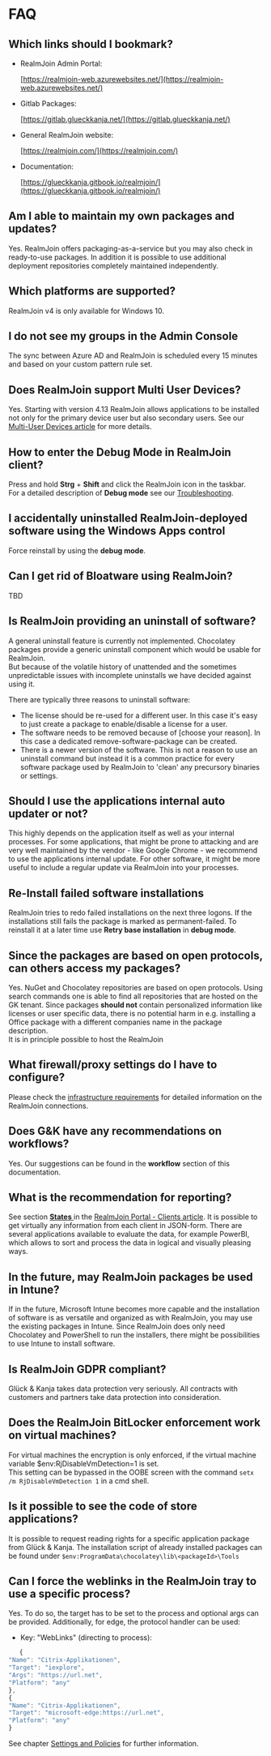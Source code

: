# FAQ

## Which links should I bookmark?

* RealmJoin Admin Portal:  

    [https://realmjoin-web.azurewebsites.net/](https://realmjoin-web.azurewebsites.net/)

* Gitlab Packages:  

    [https://gitlab.glueckkanja.net/](https://gitlab.glueckkanja.net/)

* General RealmJoin website:  

    [https://realmjoin.com/](https://realmjoin.com/)

* Documentation:  

    [https://glueckkanja.gitbook.io/realmjoin/](https://glueckkanja.gitbook.io/realmjoin/)

## Am I able to maintain my own packages and updates?

Yes. RealmJoin offers packaging-as-a-service but you may also check in ready-to-use packages. In addition it is possible to use additional deployment repositories completely maintained independently.

## Which platforms are supported?

RealmJoin v4 is only available for Windows 10.

## I do not see my groups in the Admin Console

The sync between Azure AD and RealmJoin is scheduled every 15 minutes and based on your custom pattern rule set.

## Does RealmJoin support Multi User Devices?

Yes. Starting with version 4.13 RealmJoin allows applications to be installed not only for the primary device user but also secondary users. See our [Multi-User Devices article](dem-account.md) for more details.

## How to enter the Debug Mode in RealmJoin client?

Press and hold **Strg** + **Shift** and click the RealmJoin icon in the taskbar.  
For a detailed description of **Debug mode** see our [Troubleshooting](troubleshooting.md).

## I accidentally uninstalled RealmJoin-deployed software using the Windows Apps control

Force reinstall by using the **debug mode**.

## Can I get rid of Bloatware using RealmJoin?

TBD 

## Is RealmJoin providing an uninstall of software?

A general uninstall feature is currently not implemented. Chocolatey packages provide a generic uninstall component which would be usable for RealmJoin.  
But because of the volatile history of unattended and the sometimes unpredictable issues with incomplete uninstalls we have decided against using it.

There are typically three reasons to uninstall software:

* The license should be re-used for a different user. In this case it's easy to just create a package to enable/disable a license for a user.
* The software needs to be removed because of \[choose your reason\]. In this case a dedicated remove-software-package can be created.
* There is a newer version of the software. This is not a reason to use an uninstall command but instead it is a common practice for every software package used by RealmJoin to 'clean' any precursory binaries or settings.

## Should I use the applications internal auto updater or not?

This highly depends on the application itself as well as your internal processes. For some applications, that might be prone to attacking and are very well maintained by the vendor - like Google Chrome - we recommend to use the applications internal update. For other software, it might be more useful to include a regular update via RealmJoin into your processes.

## Re-Install failed software installations

RealmJoin tries to redo failed installations on the next three logons. If the installations still fails the package is marked as permanent-failed. To reinstall it at a later time use **Retry base installation** in **debug mode**.

## Since the packages are based on open protocols, can others access my packages?

Yes. NuGet and Chocolatey repositories are based on open protocols. Using search commands one is able to find all repositories that are hosted on the GK tenant. Since packages **should not** contain personalized information like licenses or user specific data, there is no potential harm in e.g. installing a Office package with a different companies name in the package description.  
It is in principle possible to host the RealmJoin

## What firewall/proxy settings do I have to configure?

Please check the [infrastructure requirements](infrastructure.md) for detailed information on the RealmJoin connections.

## Does G&K have any recommendations on workflows?

Yes. Our suggestions can be found in the **workflow** section of this documentation.

## What is the recommendation for reporting?

See section [**States** ](rj-portal/clients.md#states)in the [RealmJoin Portal - Clients article](rj-portal/#clients). It is possible to get virtually any information from each client in JSON-form. There are several applications available to evaluate the data, for example PowerBI, which allows to sort and process the data in logical and visually pleasing ways.

## In the future, may RealmJoin packages be used in Intune?

If in the future, Microsoft Intune becomes more capable and the installation of software is as versatile and organized as with RealmJoin, you may use the existing packages in Intune. Since RealmJoin does only need Chocolatey and PowerShell to run the installers, there might be possibilities to use Intune to install software.

## Is RealmJoin GDPR compliant?

Glück & Kanja takes data protection very seriously. All contracts with customers and partners take data protection into consideration.

## Does the RealmJoin BitLocker enforcement work on virtual machines?

For virtual machines the encryption is only enforced, if the virtual machine variable $env:RjDisableVmDetection=1 is set.  
This setting can be bypassed in the OOBE screen with the command `setx /m RjDisableVmDetection 1` in a cmd shell.

## Is it possible to see the code of store applications?

It is possible to request reading rights for a specific application package from Glück & Kanja. The installation script of already installed packages can be found under `$env:ProgramData\chocolatey\lib\<packageId>\Tools`

## Can I force the weblinks in the RealmJoin tray to use a specific process?

Yes. To do so, the target has to be set to the process and optional args can be provided. Additionally, for edge, the protocol handler can be used:

* Key: "WebLinks" \(directing to process\):

```javascript
   {
"Name": "Citrix-Applikationen",
"Target": "iexplore",
"Args": "https://url.net",
"Platform": "any"
},
{
"Name": "Citrix-Applikationen",
"Target": "microsoft-edge:https://url.net",
"Platform": "any"
}
```

See chapter [Settings and Policies](policies.md) for further information.

